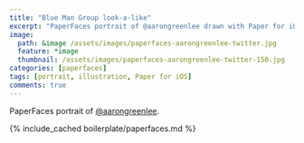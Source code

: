 ```yaml
---
title: "Blue Man Group look-a-like"
excerpt: "PaperFaces portrait of @aarongreenlee drawn with Paper for iOS on an iPad."
image: 
  path: &image /assets/images/paperfaces-aarongreenlee-twitter.jpg 
  feature: *image
  thumbnail: /assets/images/paperfaces-aarongreenlee-twitter-150.jpg
categories: [paperfaces]
tags: [portrait, illustration, Paper for iOS]
comments: true
---
```


PaperFaces portrait of [@aarongreenlee](https://twitter.com/aarongreenlee).

{% include_cached boilerplate/paperfaces.md %}
